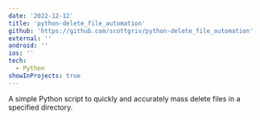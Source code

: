 ```yaml
---
date: '2022-12-12'
title: 'python-delete_file_automation'
github: 'https://github.com/scottgriv/python-delete_file_automation'
external: ''
android: ''
ios: ''
tech:
  - Python
showInProjects: true
---
```


A simple Python script to quickly and accurately mass delete files in a specified directory.
